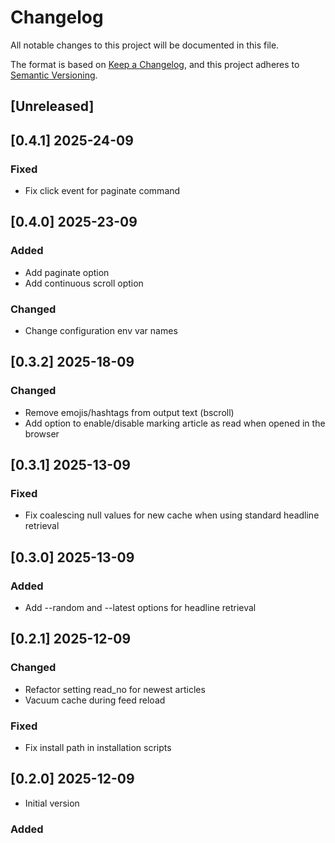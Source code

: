 # Changelog

All notable changes to this project will be documented in this file.

The format is based on [Keep a Changelog](https://keepachangelog.com/en/1.1.0/),
and this project adheres to [Semantic Versioning](https://semver.org/spec/v2.0.0.html).

## [Unreleased]
## [0.4.1] 2025-24-09
### Fixed
- Fix click event for paginate command
## [0.4.0] 2025-23-09
### Added
- Add paginate option
- Add continuous scroll option
### Changed
- Change configuration env var names
## [0.3.2] 2025-18-09
### Changed
- Remove emojis/hashtags from output text (bscroll)
- Add option to enable/disable marking article as read when opened in the browser
 
## [0.3.1] 2025-13-09
### Fixed
- Fix coalescing null values for new cache when using standard headline retrieval
 
## [0.3.0] 2025-13-09
### Added
- Add --random and --latest options for headline retrieval

## [0.2.1] 2025-12-09
### Changed
- Refactor setting read_no for newest articles
- Vacuum cache during feed reload
### Fixed
- Fix install path in installation scripts
 
## [0.2.0] 2025-12-09
- Initial version
### Added
